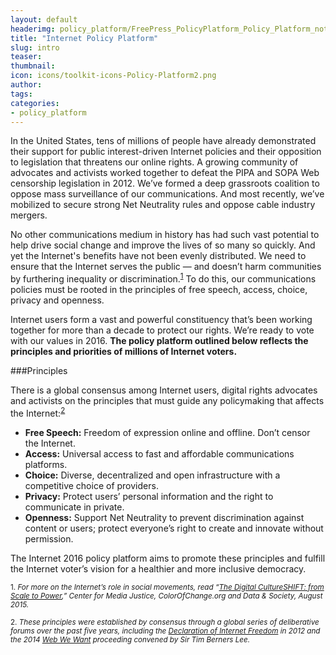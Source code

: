 ```yaml
---
layout: default
headerimg: policy_platform/FreePress_PolicyPlatform_Policy_Platform_notext.png
title: "Internet Policy Platform"
slug: intro
teaser:
thumbnail:
icon: icons/toolkit-icons-Policy-Platform2.png
author:
tags:
categories:
- policy_platform
---
```

In the United States, tens of millions of people have already demonstrated their support for public interest-driven Internet policies and their opposition to legislation that threatens our online rights. A growing community of advocates and activists worked together to defeat the PIPA and SOPA Web censorship legislation in 2012. We’ve formed a deep grassroots coalition to oppose mass surveillance of our communications. And most recently, we’ve mobilized to secure strong Net Neutrality rules and oppose cable industry mergers.

No other communications medium in history has had such vast potential to help drive social change and improve the lives of so many so quickly. And yet the Internet's benefits have not been evenly distributed. We need to ensure that the Internet serves the public — and doesn’t harm communities by furthering inequality or discrimination.<sup>[1](#1)</sup> To do this, our communications policies must be rooted in the principles of free speech, access, choice, privacy and openness.  

Internet users form a vast and powerful constituency that’s been working together for more than a decade to protect our rights. We’re ready to vote with our values in 2016. **The policy platform outlined below reflects the principles and priorities of millions of Internet voters.**

###Principles

There is a global consensus among Internet users, digital rights advocates and activists on the principles that must guide any policymaking that affects the Internet:<sup>[2](#2)</sup>

 * **Free Speech:** Freedom of expression online and offline. Don’t censor the Internet.
 * **Access:** Universal access to fast and affordable communications platforms.
 * **Choice:** Diverse, decentralized and open infrastructure with a competitive choice of providers.
 * **Privacy:** Protect users’ personal information and the right to communicate in private.
 * **Openness:** Support Net Neutrality to prevent discrimination against content or users; protect everyone’s right to create and innovate without permission.

The Internet 2016 policy platform aims to promote these principles and fulfill the Internet voter’s vision for a healthier and more inclusive democracy.

<sub><a name="1">1</a>. *For more on the Internet’s role in social movements, read “[The Digital CultureSHIFT: from Scale to Power](http://centerformediajustice.org/digital-culture-shift-from-scale-to-power/),” Center for Media Justice, ColorOfChange.org and Data & Society, August 2015.*

<sub><a name="2">2</a>. *These principles were established by consensus through a global series of deliberative forums over the past five years, including the [Declaration of Internet Freedom](http://www.internetdeclaration.org/) in 2012 and the 2014 [Web We Want](https://webwewant.org/about_us) proceeding convened by Sir Tim Berners Lee.*</sub>
